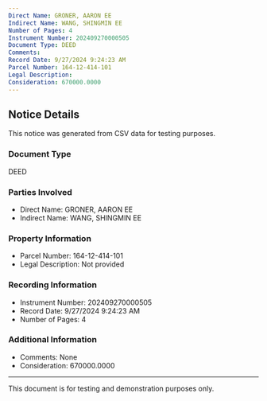 ```yaml
---
Direct Name: GRONER, AARON EE
Indirect Name: WANG, SHINGMIN EE
Number of Pages: 4
Instrument Number: 202409270000505
Document Type: DEED
Comments: 
Record Date: 9/27/2024 9:24:23 AM
Parcel Number: 164-12-414-101
Legal Description: 
Consideration: 670000.0000
---
```


## Notice Details

This notice was generated from CSV data for testing purposes.

### Document Type
DEED

### Parties Involved
- Direct Name: GRONER, AARON EE
- Indirect Name: WANG, SHINGMIN EE

### Property Information
- Parcel Number: 164-12-414-101
- Legal Description: Not provided

### Recording Information
- Instrument Number: 202409270000505
- Record Date: 9/27/2024 9:24:23 AM
- Number of Pages: 4

### Additional Information
- Comments: None
- Consideration: 670000.0000

---

This document is for testing and demonstration purposes only.
